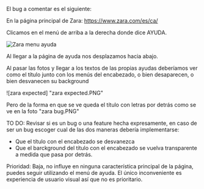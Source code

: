El bug a comentar es el siguiente:

En la página principal de Zara: https://www.zara.com/es/ca/

Clicamos en el menú de arriba a la derecha donde dice AYUDA. 

![Zara menu ayuda](./image/zara_menu_ayuda.PNG)

Al llegar a la página de ayuda nos desplazamos hacia abajo.

Al pasar las fotos y llegar a los textos de las propias ayudas deberíamos ver como el título junto con los menús del encabezado, o bien desaparecen, 
o bien desvanecen su background 

![zara expected] "zara expected.PNG"

Pero de la forma en que se ve queda el título con letras por detrás como se ve en la foto "zara bug.PNG"

TO DO: Revisar si es un bug o una feature hecha expresamente, en caso de ser un bug escoger cual de las dos maneras debería implementarse:
- Que el título con el encabezado se desvanezca
- Que el barckground del título con el encabezado se vuelva transparente a medida que pasa por detrás.

Prioridad: Baja, no influye en ninguna característica principal de la página, puedes seguir utilizando el menú de ayuda.
El único inconveniente es experiencia de usuario visual así que no es prioritario.



